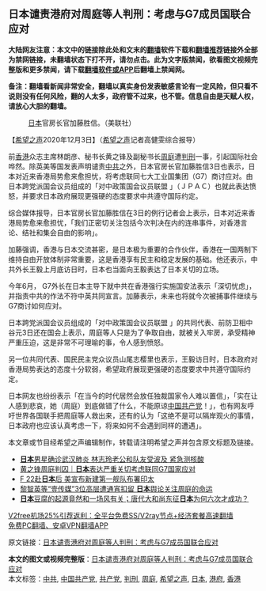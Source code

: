  <h2>日本谴责港府对周庭等人判刑：考虑与G7成员国联合应对</h2> <p class="notice"><b>大陆网友注意：本文中的链接除此处和文末的<a href="https://github.com/bannedbook/fanqiang" >翻墙</a>软件下载和<a href="https://github.com/killgcd/justmysocks/blob/master/README.md">翻墙推荐</a>链接外全部为禁网链接，未翻墙状态下打不开，请勿点击。此为文字版禁闻，欲看图文视频完整版和更多禁闻，请下载<a href="https://github.com/bannedbook/fanqiang">翻墙软件或APP</a>后翻墙上禁闻网。</p><p>备注：翻墙看新闻非常安全，翻墙以真实身份发表敏感言论有一定风险，但只看不说则没有任何风险，翻的人太多，政府管不过来，也不管。信息自由是天赋人权，请放心大胆的翻墙。</b></p>  <div class="entry"> <figure><figcaption><a href="https://www.bannedbook.org/bnews/tag/%e6%97%a5%e6%9c%ac/" class="st_tag internal_tag" rel="tag" title="标签 日本 下的日志">日本</a>官房长官加藤胜信。（美联社）</figcaption></figure> <p>【<span class='wp_keywordlink_affiliate'><a href="https://www.soundofhope.org" title="希望之声" target="_blank">希望之声</a></span>2020年12月3日】（<a href="https://www.bannedbook.org/bnews/tag/%e5%b8%8c%e6%9c%9b%e4%b9%8b%e5%a3%b0/" class="st_tag internal_tag" rel="tag" title="标签 希望之声 下的日志">希望之声</a>记者高健雯综合报导）</p> <p>前<a href="https://www.bannedbook.org/bnews/tag/%e9%a6%99%e6%b8%af/" class="st_tag internal_tag" rel="tag" title="标签 香港 下的日志">香港</a>众志主席林朗彦、秘书长黄之锋及副秘书长<a href="https://www.bannedbook.org/bnews/tag/%E5%91%A8%E5%BA%AD/" class="st_tag internal_tag" rel="tag" title="标签 周庭 下的日志">周庭</a>遭<a href="https://www.bannedbook.org/bnews/tag/%E5%88%A4%E5%88%91/" class="st_tag internal_tag" rel="tag" title="标签 判刑 下的日志">判刑</a>一事，引起国际社会哗然。除英美等国发表声明谴责<a href="https://www.bannedbook.org/bnews/tag/%e4%b8%ad%e5%85%b1/" class="st_tag internal_tag" rel="tag" title="标签 中共 下的日志">中共</a>之外，日本官房长官加藤胜信3日也表示，日本对近来香港局势愈来愈担忧，将考虑联同七大工业国集团（G7）商讨应对。由日本跨党派国会议员组成的「对中政策国会议员联盟 」（ＪＰＡＣ）也就此表达愤怒，并要求日本政府展现更强硬的态度要求中共遵守国际约定。</p> <p>综合媒体报导，日本官房长官加藤胜信在3日的例行记者会上表示，日本对近来香港局势愈来愈担忧，「我们正密切关注包括今次判决在内的连串事件，对香港言论、结社和集会自由的影响」。</p>  <p>加藤强调，香港与日本交流甚密，是日本极为重要的合作伙伴，香港在一国两制下维持自由开放体制非常重要，这是香港享有民主和稳定发展的基础。他还表示，中共外长王毅上月底访日时，日本也当面向王毅表达了日本关切的立场。</p> <p>今年6月， G7外长在日本主导下就中共在香港强行实施国安法表示「深切忧虑」，并指责中共的作法不符中英共同宣言。加藤表示，未来也将就今次被捕事件继续与G7商讨如何应对。</p> <p>日本跨党派国会议员组成的「对中政策国会议员联盟 」的共同代表、前防卫相中谷元3日还在国会上表示，周庭等人只是为了争取自由，就被关入牢房，承受精神严重压迫，这是非常不可理喻的事，令人感到愤怒。</p>  <p>另一位共同代表、国民民主党众议员山尾志樱里也表示，王毅访日时，日本政府对香港局势表达的态度十分软弱，希望政府展现更强硬的态度要求中共遵守国际约定。</p> <p>日本网友也纷纷表示「在当今的时代居然会放任独裁国家令人难以置信」，「实在让人感到悲哀，她（周庭）到底做错了什么，不能原谅<span class='wp_keywordlink_affiliate'><a href="https://www.bannedbook.org/" title="中国" target="_blank">中国</a></span><a href="https://www.bannedbook.org/bnews/tag/%e5%85%b1%e4%ba%a7%e5%85%9a/" class="st_tag internal_tag" rel="tag" title="标签 共产党 下的日志">共产党</a>！」，也有网友呼吁世界各国联手把周庭等人救出来，还有的认为「这绝不是可以隔岸观火的事情，日本政府也应该认真考虑一下，将来如何不会遇到同样的遭遇」。</p> <p>本文章或节目经希望之声编辑制作，转载请注明希望之声并包含原文标题及链接。</p>  <ul class='op-related-articles' title='相关阅读'> <li><a href='https://www.bannedbook.org/bnews/yule/20201204/1441791.html' target='_blank'><b>日本</b>男星确诊武汉肺炎 林志玲老公和队友受波及 紧急测核酸</a></li> <li><a href='https://www.bannedbook.org/bnews/baitai/20201203/1441535.html' target='_blank'>黄之锋周庭判囚｜<b>日本</b>表达严重关切考虑联同G7国家应对</a></li> <li><a href='https://www.bannedbook.org/bnews/taiwannews/20201203/1441412.html' target='_blank'>F 22赴<b>日本</b>后 美宣布新建第一舰队布署印太</a></li> <li><a href='https://www.bannedbook.org/bnews/headline/20201203/1441109.html' target='_blank'>黎智英等“壹传媒”3位高层遭通宵扣留 <b>日本</b>舆论关注周庭的命运</a></li> <li><a href='https://www.bannedbook.org/bnews/bannedvideo/20201203/1441103.html' target='_blank'><b>日本</b>豆腐的起源竟然和一场风有关；唐代大和尚东征<b>日本</b>为何六次才成功？</a></li> </ul> <p class="texttj"> <a href="https://www.bannedbook.org/forum23/topic22702.html" target="_blank">V2free机场25%引荐返利：全平台免费SS/V2ray节点+经济套餐高速翻墙</a><br/> <a href="https://github.com/bannedbook/fanqiang/wiki/%E7%A6%81%E9%97%BB%E7%BD%91%E5%AE%89%E5%8D%93%E7%BF%BB%E5%A2%99%E6%96%B0%E9%97%BBAPP" target="_blank">免费PC翻墙、安卓VPN翻墙APP</a></p><p>原文链接：<a class="src_link"  href="https://www.soundofhope.org/post/449884" target="_blank">日本谴责港府对周庭等人判刑：考虑与G7成员国联合应对</a></p><a name='sharetosocial'></a>       <div><b>本文的图文或视频完整版</b>：<a href='https://www.bannedbook.org/bnews/comments/20201204/1441859.html'>日本谴责港府对周庭等人判刑：考虑与G7成员国联合应对</a></div>  </div><!--END ENTRY--> <div class="postfooter"> <div>本文标签：<a href="https://www.bannedbook.org/bnews/tag/%e4%b8%ad%e5%85%b1/" rel="tag">中共</a>, <a href="https://www.bannedbook.org/bnews/tag/%e4%b8%ad%e5%9b%bd%e5%85%b1%e4%ba%a7%e5%85%9a/" rel="tag">中国共产党</a>, <a href="https://www.bannedbook.org/bnews/tag/%e5%85%b1%e4%ba%a7%e5%85%9a/" rel="tag">共产党</a>, <a href="https://www.bannedbook.org/bnews/tag/%E5%88%A4%E5%88%91/" rel="tag">判刑</a>, <a href="https://www.bannedbook.org/bnews/tag/%E5%91%A8%E5%BA%AD/" rel="tag">周庭</a>, <a href="https://www.bannedbook.org/bnews/tag/%e5%b8%8c%e6%9c%9b%e4%b9%8b%e5%a3%b0/" rel="tag">希望之声</a>, <a href="https://www.bannedbook.org/bnews/tag/%e6%97%a5%e6%9c%ac/" rel="tag">日本</a>, <a href="https://www.bannedbook.org/bnews/tag/%E6%B8%AF%E5%BA%9C/" rel="tag">港府</a>, <a href="https://www.bannedbook.org/bnews/tag/%e9%a6%99%e6%b8%af/" rel="tag">香港</a></div>  </div><!--END POSTFOOTER--> 